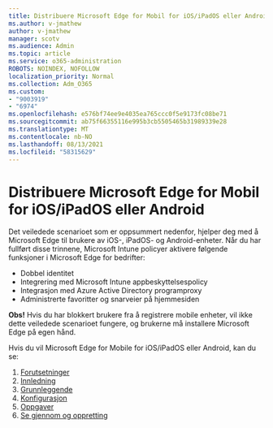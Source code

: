 ```yaml
---
title: Distribuere Microsoft Edge for Mobil for iOS/iPadOS eller Android
ms.author: v-jmathew
author: v-jmathew
manager: scotv
ms.audience: Admin
ms.topic: article
ms.service: o365-administration
ROBOTS: NOINDEX, NOFOLLOW
localization_priority: Normal
ms.collection: Adm_O365
ms.custom:
- "9003919"
- "6974"
ms.openlocfilehash: e576bf74ee9e4035ea765ccc0f5e9173fc08be71
ms.sourcegitcommit: ab75f66355116e995b3cb5505465b31989339e28
ms.translationtype: MT
ms.contentlocale: nb-NO
ms.lasthandoff: 08/13/2021
ms.locfileid: "58315629"
---
```

# <a name="deploy-microsoft-edge-for-mobile-for-iosipados-or-android"></a>Distribuere Microsoft Edge for Mobil for iOS/iPadOS eller Android

Det veiledede scenarioet som er oppsummert nedenfor, hjelper deg med å Microsoft Edge til brukere av iOS-, iPadOS- og Android-enheter. Når du har fullført disse trinnene, Microsoft Intune policyer aktivere følgende funksjoner i Microsoft Edge for bedrifter:

- Dobbel identitet
- Integrering med Microsoft Intune appbeskyttelsespolicy
- Integrasjon med Azure Active Directory programproxy
- Administrerte favoritter og snarveier på hjemmesiden

**Obs!** Hvis du har blokkert brukere fra å registrere mobile enheter, vil ikke dette veiledede scenarioet fungere, og brukerne må installere Microsoft Edge på egen hånd.

Hvis du vil Microsoft Edge for Mobile for iOS/iPadOS eller Android, kan du se:

1. [Forutsetninger](https://go.microsoft.com/fwlink/?linkid=2133027)
2. [Innledning](https://go.microsoft.com/fwlink/?linkid=2133520)
3. [Grunnleggende](https://go.microsoft.com/fwlink/?linkid=2133421)
4. [Konfigurasjon](https://go.microsoft.com/fwlink/?linkid=2133521)
5. [Oppgaver](https://go.microsoft.com/fwlink/?linkid=2132869)
6. [Se gjennom og oppretting](https://go.microsoft.com/fwlink/?linkid=2133522)
